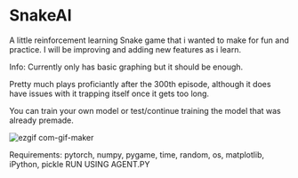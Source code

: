 
# SnakeAI

A little reinforcement learning Snake game that i wanted to make for fun and practice. I will be improving and adding new features as i learn.

Info:
  Currently only has basic graphing but it should be enough.
  
  Pretty much plays proficiantly after the 300th episode, although it does have issues with it trapping itself once it gets too long.
  
  You can train your own model or test/continue training the model that was already premade.


![ezgif com-gif-maker](https://user-images.githubusercontent.com/65257805/121124905-b3a75380-c7f3-11eb-9f87-b2a632a05051.gif)

Requirements: pytorch, numpy, pygame, time, random, os, matplotlib, iPython, pickle
RUN USING AGENT.PY
